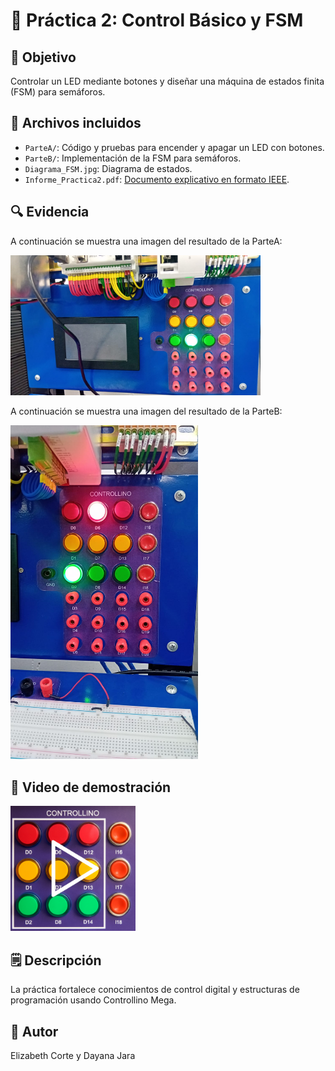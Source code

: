 # 📗 Práctica 2: Control Básico y FSM

## 🎯 Objetivo
Controlar un LED mediante botones y diseñar una máquina de estados finita (FSM) para semáforos.

## 📂 Archivos incluidos
- `ParteA/`: Código y pruebas para encender y apagar un LED con botones.
- `ParteB/`: Implementación de la FSM para semáforos.
- `Diagrama_FSM.jpg`: Diagrama de estados.
- `Informe_Practica2.pdf`: [Documento explicativo en formato IEEE](/Informe_practicas.pdf).

## 🔍 Evidencia

A continuación se muestra una imagen del resultado de la ParteA:

<img src="Evidencias/parteA.jpeg" alt="ParteA" width="400" />

A continuación se muestra una imagen del resultado de la ParteB:

<img src="Evidencias/parteB.jpeg" alt="ParteB" width="300" />

## 🎥 Video de demostración

<a href="https://drive.google.com/file/d/130UKoNkTH7LjpznN1wBnyNle9CnzLyWt/view?usp=sharing">
  <img src="../Practica1/Evidencias/miniatura.png" alt="Ver video" width="200" />
</a>

## 🗒️ Descripción
La práctica fortalece conocimientos de control digital y estructuras de programación usando Controllino Mega.

## 👤 Autor
Elizabeth Corte y Dayana Jara
